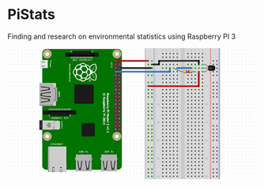 # PiStats
Finding and research on environmental statistics using Raspberry PI 3

![alt tag](https://github.com/digkarag/PiStats/blob/master/DS18B20%20Sensor/Sensor%20setup.png)
